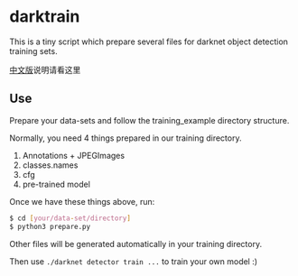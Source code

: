 # darktrain

This is a tiny script which prepare several files for darknet object detection training sets.

[中文版](https://github.com/cookedsteak/darktrain/blob/master/README_zh.md)说明请看这里

## Use

Prepare your data-sets and follow the training_example directory structure.

Normally, you need 4 things prepared in our training directory.

1. Annotations + JPEGImages
2. classes.names
4. cfg
5. pre-trained model

Once we have these things above, run:

```bash
$ cd [your/data-set/directory]
$ python3 prepare.py
```

Other files will be generated automatically in your training directory.

Then use `./darknet detector train ...` to train your own model :)

